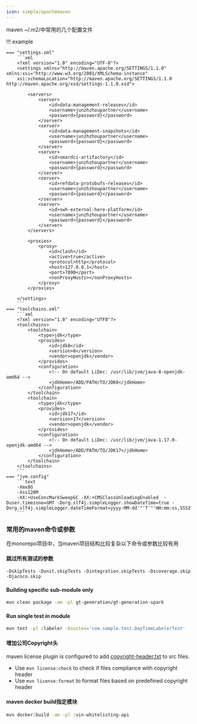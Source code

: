 ```yaml
---
icon: simple/apachemaven
---
```


maven ~/.m2/中常用的几个配置文件

!!! example

    === "settings.xml"
        ```xml
        <?xml version="1.0" encoding="UTF-8"?>
        <settings xmlns="http://maven.apache.org/SETTINGS/1.1.0" xmlns:xsi="http://www.w3.org/2001/XMLSchema-instance"
        xsi:schemaLocation="http://maven.apache.org/SETTINGS/1.1.0 http://maven.apache.org/xsd/settings-1.1.0.xsd">

            <servers>
                <server>
                    <id>data-management-releases</id>
                    <username>junzhzhoupartner</username>
                    <password>{password}</password>
                </server>
                <server>
                    <id>data-management-snapshots</id>
                    <username>junzhzhoupartner</username>
                    <password>{password}</password>
                </server>
                <server>
                    <id>smardci-artifactory</id>
                    <username>junzhzhoupartner</username>
                    <password>{password}</password>
                </server>
                <server>
                    <id>refdata-protobufs-releases</id>
                    <username>junzhzhoupartner</username>
                    <password>{password}</password>
                </server>
                <server>
                    <id>swh-external-here-platform</id>
                    <username>junzhzhoupartner</username>
                    <password>{password}</password>
                </server>
            </servers>

            <proxies>
                <proxy>
                    <id>clash</id>
                    <active>true</active>
                    <protocol>http</protocol>
                    <host>127.0.0.1</host>
                    <port>7890</port>
                    <nonProxyHosts></nonProxyHosts>
                </proxy>
            </proxies>

        </settings>
        ```
    === "toolchains.xml"
        ```xml
        <?xml version="1.0" encoding="UTF8"?>
        <toolchains>
            <toolchain>
                <type>jdk</type>
                <provides>
                    <id>jdk8</id>
                    <version>8</version>
                    <vendor>openjdk</vendor>
                </provides>
                <configuration>
                    <!-- On default LiDec: /usr/lib/jvm/java-8-openjdk-amd64 -->
                    <jdkHome>/ADD/PATH/TO/JDK8</jdkHome>
                </configuration>
            </toolchain>
            <toolchain>
                <type>jdk</type>
                <provides>
                    <id>jdk17</id>
                    <version>17</version>
                    <vendor>openjdk</vendor>
                </provides>
                <configuration>
                    <!-- On default LiDec: /usr/lib/jvm/java-1.17.0-openjdk-amd64 -->
                    <jdkHome>/ADD/PATH/TO/JDK17</jdkHome>
                </configuration>
            </toolchain>
        </toolchains>
        ```
    === "jvm.config"
        ```text
        -Xmx8G
        -Xss128M
        -XX:+UseConcMarkSweepGC -XX:+CMSClassUnloadingEnabled  -Duser.timezone=GMT -Dorg.slf4j.simpleLogger.showDateTime=true -Dorg.slf4j.simpleLogger.dateTimeFormat=yyyy-MM-dd'"'T'"'HH:mm:ss,SSSZ
        ```

### 常用的maven命令或参数
在monorepo项目中，当maven项目结构比较复杂以下命令或参数比较有用

#### 跳过所有测试的参数
```
-DskipTests -Dunit.skipTests -Dintegration.skipTests -Dscoverage.skip -Djacoco.skip
```

#### Building specific sub-module only
```bash
mvn clean package -am -pl gt-generation/gt-generation-spark
```

#### Run single test in module
```bash
mvn test -pl :labeler -Dsuites='com.sample.test.DayTimeLabelerTest'
```

#### 增加公司Copyright头

maven license plugin is configured to add
[copyright-header.txt](../../templates/copyright-header.txt) to src files.

- Use `mvn license:check` to check if files compliance with copyright header
- Use `mvn license:format` to format files based on predefined copyright header

#### maven docker build指定模块
```bash
mvn docker:build -am -pl :vin-whitelisting-api
```